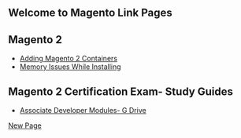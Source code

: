 ## Welcome to Magento Link Pages

## Magento 2
- [Adding Magento 2 Containers](https://www.siphor.com/adding-magento-2-containers/)
- [Memory Issues While Installing](https://magento.stackexchange.com/questions/209976/magento-2-2-2-allowed-memory-size-of-792723456-bytes-exhausted-tried-to-alloc)

## Magento 2 Certification Exam- Study Guides
- [Associate Developer Modules- G Drive](https://docs.google.com/document/d/1t61AugL-wE2B7uBzw5ak_ZQTo3Yju_sjb42ecjnWkpc/edit)


[New Page](page.html)


